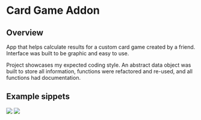 # Card Game Addon

Overview
------------

App that helps calculate results for a custom card game created by a friend. Interface was built to be graphic and easy to use. 

Project showcases my expected coding style. An abstract data object was built to store all information, functions were refactored and re-used, and all functions had documentation.

Example sippets
------

<img src="https://cloud.githubusercontent.com/assets/9471177/25556454/a22d718e-2cb1-11e7-86b7-ba10d9656ad3.png">

<img src="https://cloud.githubusercontent.com/assets/9471177/25556461/c273d3e8-2cb1-11e7-9bde-91d67ea1413f.png">
